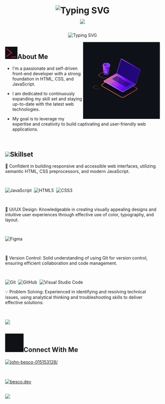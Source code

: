 <h1 align="center">
  
<img src="https://readme-typing-svg.demolab.com?font=Sigmar&size=35&duration=2000&pause=800&color=FCFCFC&center=true&vCenter=true&repeat=false&width=435&lines=Hey%2C+I'm+John+" alt="Typing SVG"/>
<br> 
<img src="https://media.giphy.com/media/hvRJCLFzcasrR4ia7z/giphy.gif" width="35">
  
</h1>

<p align="center">
  <img src="https://readme-typing-svg.demolab.com?font=Sigmar&size=25&duration=3000&pause=1500&color=3DA9FC&center=true&vCenter=true&width=435&lines=Front-end+Developer,;UI%2FUX+Designer,;self-directed+learner,;highly motivated individual,;...and always+learning!" alt="Typing SVG" align="center"/>
</p> 

<picture><img src = "mdAssets/laptop.gif" width = 250px height="250px" align="right"></picture>

<h2><img src="mdAssets/typing.gif" width="40px" height="40px">About Me</h2>

- I'm a passionate and self-driven front-end developer with a strong foundation in HTML, CSS, and JavaScript. 

- I am dedicated to continuously expanding my skill set and staying up-to-date with the latest web technologies. 

- My goal is to leverage my expertise and creativity to build captivating and user-friendly web applications.

<br>

<h2><img src="https://media2.giphy.com/media/QssGEmpkyEOhBCb7e1/giphy.gif?cid=ecf05e47a0n3gi1bfqntqmob8g9aid1oyj2wr3ds3mg700bl&rid=giphy.gif" width ="35">Skillset</h2>


   🚀 Confident in building responsive and accessible web interfaces, utilizing semantic HTML, CSS preprocessors, and modern JavaScript.
   
   <br>

   ![JavaScript](https://img.shields.io/badge/JavaScript%20-%23F7DF1E.svg?style=for-the-badge&logo=javascript&logoColor=black)&nbsp;
   ![HTML5](https://img.shields.io/badge/HTML5%20-%23E34F26.svg?style=for-the-badge&logo=html5&logoColor=white)&nbsp;
   ![CSS3](https://img.shields.io/badge/CSS%20-%231572B6.svg?style=for-the-badge&logo=css3&logoColor=white)&nbsp;
   
   <br>
   
  🎨 UI/UX Design: Knowledgeable in creating visually appealing designs and intuitive user experiences through effective use of color, typography, and layout.
  
  <br>
  
  ![Figma](https://img.shields.io/badge/Figma-F24E1E?style=for-the-badge&logo=figma&logoColor=white)&nbsp;
  
  <br>
  
  🔧 Version Control: Solid understanding of using Git for version control, ensuring efficient collaboration and code management.
  
  <br>
   
   ![Git](https://img.shields.io/badge/git-%23F05033.svg?style=for-the-badge&logo=git&logoColor=white)&nbsp;
   ![GitHub](https://img.shields.io/badge/github-%23121011.svg?style=for-the-badge&logo=github&logoColor=white)&nbsp;
   ![Visual Studio Code](https://img.shields.io/badge/VS%20Code-0078d7.svg?style=for-the-badge&logo=visual-studio-code&logoColor=white)&nbsp;
    
  💡 Problem Solving: Experienced in identifying and resolving technical issues, using analytical thinking and troubleshooting skills to deliver effective solutions:
  
  <br>
  
<p align='left'> 
  <img align="center"
src="https://media.giphy.com/media/v1.Y2lkPTc5MGI3NjExODFmMzBjY2NhOWJkMzA3OTMwNTg3YjYyZmY5Mzk1YzY0MGVkM2JlNyZlcD12MV9pbnRlcm5hbF9naWZzX2dpZklkJmN0PWc/zOvBKUUEERdNm/giphy.gif">
</p>

<h2><img src="mdAssets/connect.gif" width ="60" height="60">Connect With Me</h2>

<a href="https://linkedin.com/in/john-besco-015153128/" target="blank"><img align="center" src="https://raw.githubusercontent.com/rahuldkjain/github-profile-readme-generator/master/src/images/icons/Social/linked-in-alt.svg" alt="john-besco-015153128/" height="30" width="40" /></a>

<br>

<a href="https://instagram.com/besco.dev" target="blank"><img align="center" src="https://raw.githubusercontent.com/rahuldkjain/github-profile-readme-generator/master/src/images/icons/Social/instagram.svg" alt="besco.dev" height="30" width="40" /></a>

<br>

<a href="mailto:johnbesco.dev@gmail.com" target="_blank">
<img src="https://img.shields.io/badge/gmail:  JohnBesco-%23EA4335.svg?style=for-the-badge&logo=gmail&logoColor=white" t=mail/>
</a>
